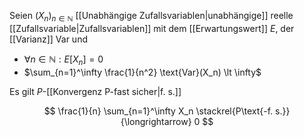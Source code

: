 Seien $(X_n)_{n \in \mathbb{N}}$ [[Unabhängige Zufallsvariablen|unabhängige]] reelle [[Zufallsvariable|Zufallsvariablen]] mit dem [[Erwartungswert]] $E$, der [[Varianz]] Var und
- $\forall n \in \mathbb{N} : E[X_n]= 0$
- $\sum_{n=1}^\infty \frac{1}{n^2} \text{Var}(X_n) \lt \infty$

Es gilt $P$-[[Konvergenz P-fast sicher|f. s.]]

$$
	\frac{1}{n} \sum_{n=1}^\infty X_n \stackrel{P\text{-f. s.}}{\longrightarrow} 0
$$
